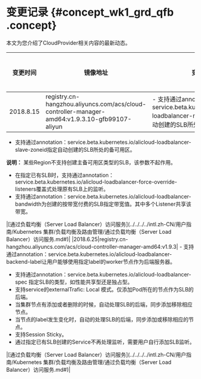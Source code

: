 # 变更记录 {#concept_wk1_grd_qfb .concept}

本文为您介绍了CloudProvider相关内容的最新动态。

|变更时间|镜像地址|变更内容|产品文档|
|----|----|----|----|
|2018.8.15|registry.cn-hangzhou.aliyuncs.com/acs/cloud-controller-manager-amd64:v1.9.3.10-gfb99107-aliyun| -   支持通过annotation：service.beta.kubernetes.io/alicloud-loadbalancer-master-zoneid指定自动创建的SLB所处的主可用区。
-   支持通过annotation：service.beta.kubernetes.io/alicloud-loadbalancer-slave-zoneid指定自动创建的SLB所处的备可用区。

**说明：** 某些Region不支持创建主备可用区类型的SLB，该参数不起作用。

-   在指定已有SLB时，支持通过annotation：service.beta.kubernetes.io/alicloud-loadbalancer-force-override-listeners覆盖式处理原有SLB上的监听。
-   支持通过annotation：service.beta.kubernetes.io/alicloud-loadbalancer-bandwidth为创建的按带宽付费的SLB指定带宽值。其中多个Listener共享该带宽。

 |[通过负载均衡（Server Load Balancer）访问服务](../../../../intl.zh-CN/用户指南/Kubernetes 集群/负载均衡及路由管理/通过负载均衡（Server Load Balancer）访问服务.md#)|
|2018.6.25|registry.cn-hangzhou.aliyuncs.com/acs/cloud-controller-manager-amd64:v1.9.3| -   支持通过annotation：service.beta.kubernetes.io/alicloud-loadbalancer-backend-label让用户能够使用指定label的worker节点作为后端服务器。
-   支持通过annotation：service.beta.kubernetes.io/alicloud-loadbalancer-spec 指定SLB的类型，如性能共享型还是独占型。
-   支持service的externalTrafic: Local 模式。仅添加Pod所在的节点作为SLB的后端。
-   当集群节点有添加或者删除的时候，自动处理SLB的后端，同步添加移除相应节点。
-   当节点的label发生变化时，自动的处理SLB的后端，同步添加或移除相应的节点。
-   支持Session Sticky。
-   通过指定已有SLB创建的Service不再处理监听，需要用户自行添加SLB监听。

 |[通过负载均衡（Server Load Balancer）访问服务](../../../../intl.zh-CN/用户指南/Kubernetes 集群/负载均衡及路由管理/通过负载均衡（Server Load Balancer）访问服务.md#)|

